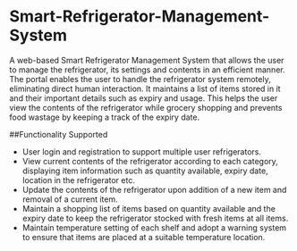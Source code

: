 # Smart-Refrigerator-Management-System
A web-based Smart Refrigerator Management System that allows the user to manage the refrigerator, its settings and contents in an efficient manner. The portal enables the user to handle the refrigerator system remotely, eliminating direct human interaction. It maintains a list of items stored in it and their important details such as expiry and usage. This helps the user view the contents of the refrigerator while grocery shopping and prevents food wastage by keeping a track of the expiry date.

##Functionality Supported
- User login and registration to support multiple user refrigerators.
- View current contents of the refrigerator according to each category, displaying item information such as quantity available, expiry date, location in the refrigerator etc. 
- Update the contents of the refrigerator upon addition of a new item and removal of a current item. 
- Maintain a shopping list of items based on quantity available and the expiry date to keep the refrigerator stocked with fresh items at all items. 
- Maintain temperature setting of each shelf and adopt a warning system to ensure that items are placed at a suitable temperature location. 

